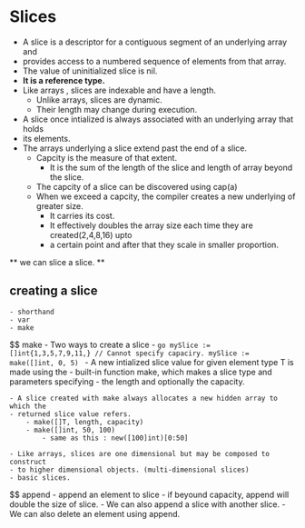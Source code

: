 # Slices

* A slice is a descriptor for a contiguous segment of an underlying array and
* provides access to a numbered sequence of elements from that array.
* The value of uninitialized slice is nil.
* **It is a reference type.**
* Like arrays , slices are indexable and have a length.
    * Unlike arrays, slices are dynamic.
    * Their length may change during execution.
* A slice once intialized is always associated with an underlying array that holds 
* its elements.
* The arrays underlying a slice extend past the end of a slice.
    - Capcity is the measure of that extent.
        - It is the sum of the length of the slice and length of array beyond the slice.
    - The capcity of a slice can be discovered using cap(a)
    - When we exceed a capcity, the compiler creates a new underlying of greater size.
        - It carries its cost.
        - It effectively doubles the array size each time they are created(2,4,8,16) upto 
        - a certain point and after that they scale in smaller proportion.
        
 ** we can slice a slice. **
 
 ## creating a slice
    - shorthand
    - var 
    - make


$$ make
    - Two ways to create a slice
        - ```go
            mySlice := []int{1,3,5,7,9,11,} // Cannot specify capaciry.
            mySlice := make([]int, 0, 5)
            ```
    - A new intialized slice value for given element type T is made using the 
    - built-in function make, which makes a slice type and parameters specifying
    - the length and optionally the capacity.
    
    - A slice created with make always allocates a new hidden array to which the
    - returned slice value refers.
        - make([]T, length, capacity)
        - make([]int, 50, 100)
            - same as this : new([100]int)[0:50]
    
    - Like arrays, slices are one dimensional but may be composed to construct 
    - to higher dimensional objects. (multi-dimensional slices)
    - basic slices.
    
    
$$ append 
    - append an element to slice
    - if beyound capacity, append will double the size of slice.
    - We can also append a slice with another slice.
    - We can also delete an element using append.